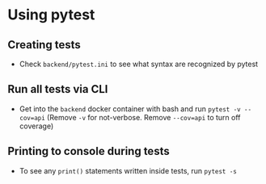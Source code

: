 # Using pytest
## Creating tests
* Check `backend/pytest.ini` to see what syntax are recognized by pytest

## Run all tests via CLI
* Get into the `backend` docker container with bash and run `pytest -v --cov=api` 
(Remove `-v` for not-verbose. Remove `--cov=api` to turn off coverage)

## Printing to console during tests
* To see any `print()` statements written inside tests, run `pytest -s`
